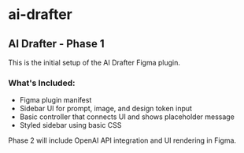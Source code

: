 # ai-drafter

## AI Drafter - Phase 1

This is the initial setup of the AI Drafter Figma plugin.

### What's Included:
- Figma plugin manifest
- Sidebar UI for prompt, image, and design token input
- Basic controller that connects UI and shows placeholder message
- Styled sidebar using basic CSS

Phase 2 will include OpenAI API integration and UI rendering in Figma.